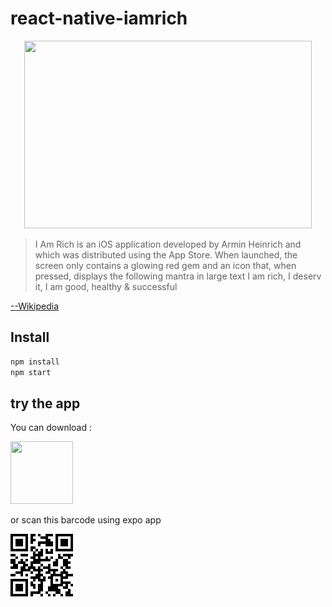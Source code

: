 # react-native-iamrich

<p align="center">
  <img width="460" height="300" src="https://cdn.cultofmac.com/wp-content/uploads/2008/08/post-2486-image-47d51b6614a63bf14fb79e4151becdd9.jpg">
</p>

> I Am Rich is an iOS application developed by Armin Heinrich and which was distributed using the App Store. When launched, the screen only contains a glowing red gem and an icon that, when pressed, displays the following mantra in large text I am rich, I deserv it, I am good,  healthy & successful

[--Wikipedia](https://en.wikipedia.org/wiki/I_Am_Rich)

## Install
```bash
npm install
npm start

```

## try the app
You can download :
<p align="left">
<a href="https://exp-shell-app-assets.s3.us-west-1.amazonaws.com/android/%40dionarya/iamrich-f987fb5a25e946c3b378ebcbc974fa15-signed.apk">
  <img width="100" height="100" src="https://image.flaticon.com/icons/svg/29/29544.svg">
  </a>
</p>

or scan this barcode using expo app
<p align="left">
  <img width="100" height="100" src="https://github.com/dionarya23/react-native-iamrich/blob/master/barcode.png">
</p>